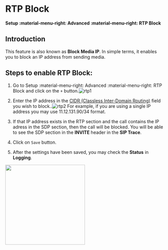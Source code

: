 # RTP Block

**Setup :material-menu-right: Advanced :material-menu-right: RTP Block**

## Introduction

This feature is also known as **Block Media IP**. In simple terms, it enables you to block an IP address from sending media.

## Steps to enable RTP Block:

1. Go to Setup :material-menu-right: Advanced :material-menu-right: RTP Block and click on the `+` button.![rtp1](/setup/img/rtp1.jpg)

2. Enter the IP address in the [CIDR (Classless Inter-Domain Routing)](https://en.wikipedia.org/wiki/Classless_Inter-Domain_Routing) field you wish to block..![rtp2](/setup/img/rtp2.jpg) For example, if you are using a single IP address you may use 11.12.131.90/34 format.

3. If that IP address exists in the RTP section and the call contains the IP adress in the SDP section, then the call will be blocked. You will be able to see the SDP section in the **INVITE** header in the **SIP Trace**.

4. Click on `Save` button.

5. After the settings have been saved, you may check the **Status** in **Logging**.

<img src= "/setup/img/rtp11/png" width= "250">
